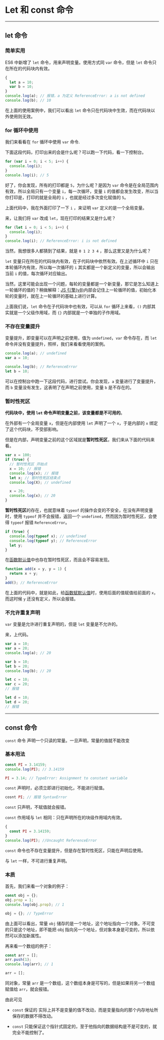 # Let 和 const 命令

---

## let 命令

### **简单实用**

ES6 中新增了 `let` 命令，用来声明变量。使用方式同 `var` 命令，但是 `let` 命令只在所在的代码块内有效。

```javascript
{
  let a = 10;
  var b = 10;
}
console.log(a); // 报错，a 为定义 ReferenceError: a is not defined
console.log(b); // 10
```

在上面的使用案例中，我们可以看出 `let` 命令只在代码块中生效，而在代码块以外使用则无效。

### **for 循环中使用**

我们来看看在 `for` 循环中使用 `var` 命令.

下面这段代码，打印出来的会是什么呢？可以跑一下代码，看一下控制台。

```javascript
for (var i = 0; i < 5; i++) {
  console.log(i);
}
console.log(i); // 5
```

好了，你会发现，所有的打印都是 `5`，为什么呢？是因为 `var` 命令是在全局范围内有效，所以全局只有一个变量 `i`，每一次循环，变量 `i` 的值都会发生改变，所以当你打印是，打印的就是全局的 `i` ，也就是经过多次变化赋值的 `5`。

上面代码中，我在外面打印了一下 `i` ，来证明 `var` 定义的是一个全局变量。

来，让我们将 `var` 改成 `let`，现在打印的结果又是什么呢？

```javascript
for (let i = 0; i < 5; i++) {
  console.log(i);
}
console.log(i); // ReferenceError: i is not defined
```

当然，我想很多人都猜到了结果，就是 `0 1 2 3 4` ，那么这里又是为什么呢？

`let` 变量只在所在的代码块内有效，在子代码块中依然有效。在上述循环中 `i` 只在本轮循环内有效，所以每一次循环的 `i` 其实都是一个新定义的变量，所以会输出当前 `i` 的值，每次循环对应输出。

当然，这里可能会出现一个问题，每轮的变量都是一个新变量，那它是怎么知道上一轮循环的值的？稍做解释：[JS 引擎(v8)](https://jsshou.cn/blog/frontend/V8study.html#%E5%89%8D%E8%A8%80)内部会记住上一轮循环的值，初始化本轮的变量时，就在上一轮循环的基础上进行计算。

上面我们说，`let` 命令在子代码块中也有效，可以从 `for` 循环上来看，`()` 内部其实就是一个父级作用域，而 `{}` 内部就是一个单独的子作用域。

### 不存在变量提升

变量提升，即变量可以在声明之前使用，值为 `undefined`，`var` 命令存在，而 `let` 命令并没有变量提升，照样，我们来看看使用的案例。

```javascript
console.log(a); // undefined
var a = 10;

console.log(b); // ReferenceError
let b = 10;
```

可以在控制台中跑一下这段代码，进行尝试。你会发现，`a` 变量进行了变量提升，而 `b` 变量没有发生，这表明了在声明之前使用，变量 `b` 是不存在的。

### 暂时性死区

**代码块中，使用 `let` 命令声明变量之前，该变量都是不可用的**。

在外部有一个全局变量 `x`，但是在内部使用 `let` 声明了一个 `x`，于是内部的 `x` 绑定了这个代码块，不受部影响。

但是在内部，声明变量之前的这个区域就是**暂时性死区**，我们来从下面的代码来看。

```javascript
var x = 100;
if (true) {
  // 暂时性死区 开始点
  x = 10; // 报错
  console.log(x); // 报错
  let x; // 暂时性死区结束点
  console.log(X); // undefined

  x = 20;
  console.log(x); // 20
}
```

**暂时性死区**的存在，也就意味着 `typeof` 的操作会变的不安全，在没有声明变量时，使用 `typeof` 并不会报错，返回一个 `undefined`，然而因为暂时性死区，会使得 `typeof` 报错 `ReferenceError`。

```javascript
if (true) {
  console.log(typeof x); // undefined
  console.log(typeof y); // ReferenceError
  let y;
}
```

在[函数默认值](https://github.com/hzzzzzzzq/Blog/issues/6)中也存在暂时性死区，而且会不容易发现。

```javascript
function add(x = y, y = 1) {
  return x + y;
}
add(); // ReferenceError
```

在上面的代码中，就是如此，给[函数赋默认值](https://github.com/hzzzzzzzq/Blog/issues/6)时，使用后面的值赋值给前面的 `x`，而这时候 `y` 还没有定义，所以会报错。

### 不允许重复声明

`var` 变量是允许进行重复声明的，但是 `let` 变量是不允许的。

来，上代码。

```javascript
var a = 10;
var a = 20;
console.log(a); // 20

var b = 10;
let b = 20;
console.log(b); // 20

let c = 10;
var c = 20;
// 报错

let d = 10;
let d = 20;
// 报错
```

---

## const 命令

`const` 命令 声明一个只读的常量。一旦声明，常量的值就不能改变

### 基本用法

```javascript
const PI = 3.14159;
console.log(PI); // 3.14159

PI = 3.14; // TypeError: Assignment to constant variable
```

`const` 声明时，必须立即进行初始化，不能进行赋值。

```javascript
cosnt PI; // 报错 SyntaxError
```

`const` 只声明，不赋值就会报错。

`const` 作用域与 `let` 相同：只在声明所在的块级作用域内有效。

```javascript
{
  const PI = 3.14159;
}
console.log(PI); //Uncaught ReferenceError
```

`const` 命令也不存在变量提升，但是存在暂时性死区，只能在声明后使用。

与 `let` 一样，不可进行重复声明。

### 本质

首先，我们来看一个对象的例子：

```javascript
const obj = {};
obj.prop = 1;
console.log(obj.prop); // 1

obj = {}; // TypeError
```

由上面可以看出，常量 `obj` 储存的是一个地址，这个地址指向一个对象。不可变的只是这个地址，即不能把 obj 指向另一个地址，但对象本身是可变的，所以依然可以添加新属性。

再来看一个数组的例子：

```javascript
const arr = [];
arr.push(1);
console.log(arr); // 1

arr = [];
```

同对象，常量 `arr` 是一个数组，这个数组本身是可写的，但是如果将另一个数组赋值给 `arr`，就会报错。

由此可见

- `const` 保证的 实际上并不是变量的值不改动，而是变量指向的那个内存地址所保存的数据不得改动。

- `const` 只能保证这个指针式固定的，至于他指向的数据结构是不是可变的，就完全不能控制了。
